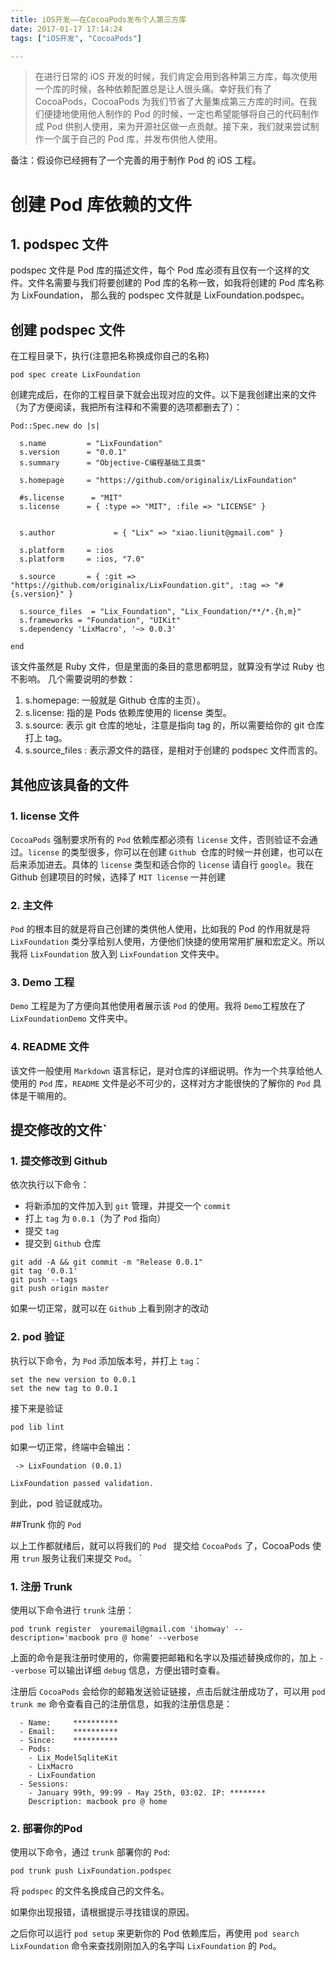 ```yaml
---
title: iOS开发——在CocoaPods发布个人第三方库
date: 2017-01-17 17:14:24
tags: ["iOS开发", "CocoaPods"]

---
```


> 在进行日常的 iOS 开发的时候，我们肯定会用到各种第三方库，每次使用一个库的时候，各种依赖配置总是让人很头痛。幸好我们有了 CocoaPods，CocoaPods 为我们节省了大量集成第三方库的时间。在我们便捷地使用他人制作的 Pod 的时候，一定也希望能够将自己的代码制作成 Pod 供别人使用，来为开源社区做一点贡献。接下来，我们就来尝试制作一个属于自己的 Pod 库，并发布供他人使用。

备注：假设你已经拥有了一个完善的用于制作 Pod 的 iOS 工程。

<!--more-->

# 创建 Pod 库依赖的文件
## 1. podspec 文件

podspec 文件是 Pod 库的描述文件，每个 Pod 库必须有且仅有一个这样的文件。文件名需要与我们将要创建的 Pod 库的名称一致，如我将创建的 Pod 库名称为 LixFoundation， 那么我的 podspec 文件就是 LixFoundation.podspec。

## 创建 podspec 文件

在工程目录下，执行(注意把名称换成你自己的名称)

```
pod spec create LixFoundation
```

创建完成后，在你的工程目录下就会出现对应的文件。以下是我创建出来的文件（为了方便阅读，我把所有注释和不需要的选项都删去了）：

```
Pod::Spec.new do |s|

  s.name         = "LixFoundation"
  s.version      = "0.0.1"
  s.summary      = "Objective-C编程基础工具类"

  s.homepage     = "https://github.com/originalix/LixFoundation"

  #s.license      = "MIT"
  s.license      = { :type => "MIT", :file => "LICENSE" }


  s.author             = { "Lix" => "xiao.liunit@gmail.com" }

  s.platform     = :ios
  s.platform     = :ios, "7.0"

  s.source       = { :git => "https://github.com/originalix/LixFoundation.git", :tag => "#{s.version}" }

  s.source_files  = "Lix_Foundation", "Lix_Foundation/**/*.{h,m}"
  s.frameworks = "Foundation", "UIKit"
  s.dependency 'LixMacro', '~> 0.0.3'

end
```

该文件虽然是 Ruby 文件，但是里面的条目的意思都明显，就算没有学过 Ruby 也不影响。
几个需要说明的参数：

1. s.homepage: 一般就是 Github 仓库的主页）。
2. s.license: 指的是 Pods 依赖库使用的 license 类型。
3. s.source: 表示 git 仓库的地址，注意是指向 tag 的，所以需要给你的 git 仓库打上 tag。
4. s.source_files : 表示源文件的路径，是相对于创建的 podspec 文件而言的。

## 其他应该具备的文件

### 1. license 文件

`CocoaPods` 强制要求所有的 `Pod` 依赖库都必须有 `license` 文件，否则验证不会通过。`license` 的类型很多，你可以在创建 `Github `仓库的时候一并创建，也可以在后来添加进去。具体的 `license` 类型和适合你的 `license` 请自行 `google`。我在 Github 创建项目的时候，选择了 `MIT license` 一并创建

### 2. 主文件

`Pod` 的根本目的就是将自己创建的类供他人使用，比如我的 Pod 的作用就是将 `LixFoundation` 类分享给别人使用，方便他们快捷的使用常用扩展和宏定义。所以我将 `LixFoundation` 放入到 `LixFoundation` 文件夹中。

### 3. Demo 工程

`Demo` 工程是为了方便向其他使用者展示该 `Pod` 的使用。我将 `Demo`工程放在了 `LixFoundationDemo` 文件夹中。

### 4. README 文件

该文件一般使用 `Markdown` 语言标记，是对仓库的详细说明。作为一个共享给他人使用的 `Pod` 库，`README` 文件是必不可少的，这样对方才能很快的了解你的 `Pod` 具体是干嘛用的。

## 提交修改的文件`

### 1. 提交修改到 Github

依次执行以下命令：

- 将新添加的文件加入到 `git` 管理，并提交一个 `commit`
- 打上 `tag` 为 `0.0.1`（为了 `Pod` 指向）
- 提交 `tag`
- 提交到 `Github` 仓库

```
git add -A && git commit -m "Release 0.0.1"
git tag '0.0.1'
git push --tags
git push origin master
```
如果一切正常，就可以在 `Github` 上看到刚才的改动

### 2. pod 验证

执行以下命令，为 `Pod` 添加版本号，并打上 `tag`：

```
set the new version to 0.0.1
set the new tag to 0.0.1
```

接下来是验证

```
pod lib lint
```

如果一切正常，终端中会输出：

```
 -> LixFoundation (0.0.1)

LixFoundation passed validation.
```

到此，pod 验证就成功。

##Trunk 你的 `Pod`

以上工作都就绪后，就可以将我们的 `Pod ` 提交给 `CocoaPods` 了，CocoaPods 使用 `trun` 服务让我们来提交 `Pod`。
`
### 1. 注册 Trunk

使用以下命令进行 `trunk` 注册：

```
pod trunk register  youremail@gmail.com 'ihomway' --description='macbook pro @ home' --verbose
```

上面的命令是我注册时使用的，你需要把邮箱和名字以及描述替换成你的，加上 `--verbose` 可以输出详细 `debug` 信息，方便出错时查看。

注册后 `CocoaPods` 会给你的邮箱发送验证链接，点击后就注册成功了，可以用 `pod trunk me` 命令查看自己的注册信息，如我的注册信息是：


```
  - Name:     **********
  - Email:    **********
  - Since:    **********
  - Pods:
    - Lix_ModelSqliteKit
    - LixMacro
    - LixFoundation
  - Sessions:
    - January 99th, 99:99 - May 25th, 03:02. IP: ********
    Description: macbook pro @ home
```

### 2. 部署你的Pod

使用以下命令，通过 `trunk` 部署你的 `Pod`:

```
pod trunk push LixFoundation.podspec
```

将 `podspec` 的文件名换成自己的文件名。

如果你出现报错，请根据提示寻找错误的原因。

之后你可以运行 `pod setup` 来更新你的 Pod 依赖库后，再使用 `pod search LixFoundation` 命令来查找刚刚加入的名字叫 `LixFoundation` 的 `Pod`。